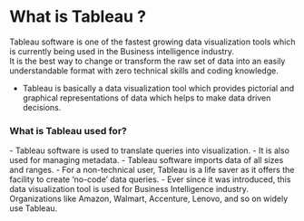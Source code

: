 # What is Tableau ?
Tableau software is one of the fastest growing data visualization tools which is currently being used in the Business intelligence industry.        
It is the best way to change or transform the raw set of data into an easily understandable format with zero technical skills and coding knowledge.
- Tableau is basically a data visualization tool which provides pictorial and graphical representations of data which helps to make data driven decisions.

<h3>What is Tableau used for?</h3>  
- Tableau software is used to translate queries into visualization.                           
- It is also used for managing metadata.                              
- Tableau software imports data of all sizes and ranges.                             
- For a non-technical user, Tableau is a life saver as it offers the facility to create ‘no-code’ data queries.                               
- Ever since it was introduced, this data visualization tool is used for Business Intelligence industry. Organizations like Amazon, Walmart, Accenture, Lenovo, and so on widely use Tableau.        
